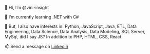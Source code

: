 👋 Hi, I’m @vini-insight

🌱 I’m currently learning .NET with C#

👀 But, I also have interests in: Python, JavaScript, Java, ETL, Data Engineering, Data Science, Data Analysis, Data Modeling, SQL Server, MySql, did I say JS? In addition to PHP, HTML, CSS, React

📫 Send a message on [Linkedin](https://www.linkedin.com/in/vini-insight) 
<!---
vini-insight/vini-insight is a ✨ special ✨ repository because its `README.md` (this file) appears on your GitHub profile.
You can click the Preview link to take a look at your changes.
--->

